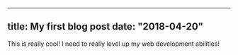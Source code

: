 
---
title: My first blog post
date: "2018-04-20"
---

This is really cool! I need to really level up my web development abilities!

